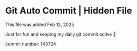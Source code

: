 # Git Auto Commit | Hidden File

This file was added Feb 12, 2025

Just for fun and keeping my daily git commit active 🤪

commit number: 143724
